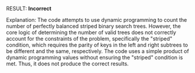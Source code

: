RESULT: **Incorrect**

Explanation: The code attempts to use dynamic programming to count the number of perfectly balanced striped binary search trees. However, the core logic of determining the number of valid trees does not correctly account for the constraints of the problem, specifically the "striped" condition, which requires the parity of keys in the left and right subtrees to be different and the same, respectively. The code uses a simple product of dynamic programming values without ensuring the "striped" condition is met. Thus, it does not produce the correct results.